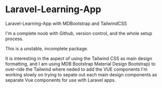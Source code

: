 # Laravel-Learning-App
Laravel-Learning-App with MDBootstrap and TailwindCSS

I'm a complete noob with Github, version control, and the whole setup process.

This is a unstable, incomplete package.

It is interesting in the aspect of using the Tailwind CSS as main design formatting, and I am using MDB Bootstrap Material Design Bootstrap) to over-ride the Tailwind where neded to add the VUE components
I'm working slowly on trying to sepate out each main design components as separate Vue components for use with Laravel apps.

